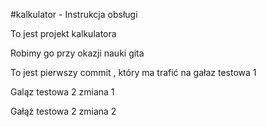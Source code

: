 #kalkulator - Instrukcja obsługi 

To jest projekt kalkulatora 

Robimy go przy okazji nauki gita 

To jest pierwszy commit , który ma trafić na gałaz testowa 1 

Galąz testowa 2 zmiana 1 


Gałąź testowa 2 zmiana 2
